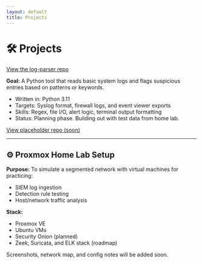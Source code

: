 ```yaml
---
layout: default
title: Projects
---
```


# 🛠 Projects

[View the log-parser repo](https://github.com/cyborgknight404/log-parser)


**Goal:** A Python tool that reads basic system logs and flags suspicious entries based on patterns or keywords.

- Written in: Python 3.11
- Targets: Syslog format, firewall logs, and event viewer exports
- Skills: Regex, file I/O, alert logic, terminal output formatting
- Status: Planning phase. Building out with test data from home lab.

[View placeholder repo (soon)](https://github.com/cyborgknight404/log-parser)

---

## ⚙️ Proxmox Home Lab Setup

**Purpose:** To simulate a segmented network with virtual machines for practicing:
- SIEM log ingestion
- Detection rule testing
- Host/network traffic analysis

**Stack:**
- Proxmox VE
- Ubuntu VMs
- Security Onion (planned)
- Zeek, Suricata, and ELK stack (roadmap)

Screenshots, network map, and config notes will be added soon.
